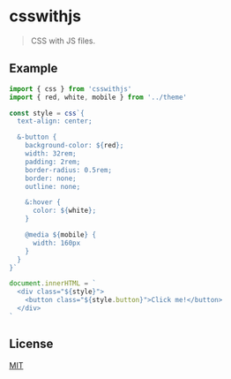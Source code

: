# csswithjs

> CSS with JS files.

## Example

```js
import { css } from 'csswithjs'
import { red, white, mobile } from '../theme'

const style = css`{
  text-align: center;

  &-button {
    background-color: ${red};
    width: 32rem;
    padding: 2rem;
    border-radius: 0.5rem;
    border: none;
    outline: none;

    &:hover {
      color: ${white};
    }

    @media ${mobile} {
      width: 160px
    }
  }
}`

document.innerHTML = `
  <div class="${style}">
    <button class="${style.button}">Click me!</button>
  </div>
`
```

## License

[MIT]('./LICENSE')
